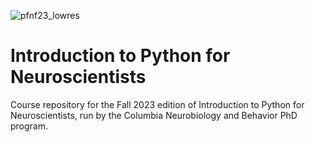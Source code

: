 ![pfnf23_lowres](https://github.com/Columbia-Neuropythonistas/IntroPythonForNeuroscientists2023/assets/65978061/138766b5-ac36-4dc8-b9d4-bf512ecebe78)

# Introduction to Python for Neuroscientists
Course repository for the Fall 2023 edition of Introduction to Python for Neuroscientists, run by the Columbia Neurobiology and Behavior PhD program.
